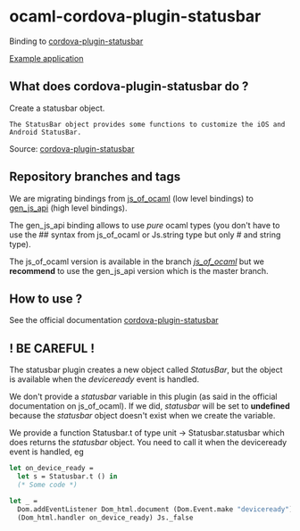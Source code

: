 # ocaml-cordova-plugin-statusbar

Binding to
[cordova-plugin-statusbar](https://github.com/apache/cordova-plugin-statusbar)

[Example
application](https://github.com/dannywillems/ocaml-cordova-plugin-statusbar-example)

## What does cordova-plugin-statusbar do ?

Create a statusbar object.
```
The StatusBar object provides some functions to customize the iOS and Android StatusBar.
```
Source: [cordova-plugin-statusbar](https://github.com/apache/cordova-plugin-statusbar)

## Repository branches and tags

We are migrating bindings from
[js_of_ocaml](https://github.com/ocsigen/js_of_ocaml) (low level bindings) to
[gen_js_api](https://github.com/lexifi/gen_js_api) (high level bindings).

The gen_js_api binding allows to use *pure* ocaml types (you don't have to use
the ## syntax from js_of_ocaml or Js.string type but only # and string type).

The js_of_ocaml version is available in the branch
[*js_of_ocaml*](https://github.com/dannywillems/ocaml-cordova-plugin-statusbar/tree/js_of_ocaml)
but we **recommend** to use the gen_js_api version which is the master branch.

## How to use ?

See the official documentation
[cordova-plugin-statusbar](https://github.com/apache/cordova-plugin-statusbar)

## ! BE CAREFUL !

The statusbar plugin creates a new object called *StatusBar*, but the object is
available when the *deviceready* event is handled.

We don't provide a *statusbar* variable in this plugin (as said in the official
documentation on js_of_ocaml). If we did, *statusbar* will be set to **undefined**
because the *statusbar* object doesn't exist when we create the variable.

We provide a function Statusbar.t of type unit -> Statusbar.statusbar which does
returns the *statusbar* object. You need to call it when the deviceready event
is handled, eg

```OCaml
let on_device_ready =
  let s = Statusbar.t () in
  (* Some code *)

let _ =
  Dom.addEventListener Dom_html.document (Dom.Event.make "deviceready")
  (Dom_html.handler on_device_ready) Js._false
```

